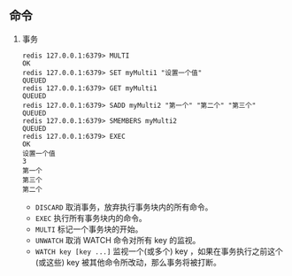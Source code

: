 ## 命令
1. 事务
   ```shell script
   redis 127.0.0.1:6379> MULTI
   OK
   redis 127.0.0.1:6379> SET myMulti1 "设置一个值"
   QUEUED
   redis 127.0.0.1:6379> GET myMulti1
   QUEUED
   redis 127.0.0.1:6379> SADD myMulti2 "第一个" "第二个" "第三个"
   QUEUED
   redis 127.0.0.1:6379> SMEMBERS myMulti2
   QUEUED
   redis 127.0.0.1:6379> EXEC
   OK
   设置一个值
   3
   第一个
   第三个
   第二个
   ```
   + `DISCARD`
   取消事务，放弃执行事务块内的所有命令。
   + `EXEC`
   执行所有事务块内的命令。
   + `MULTI`
   标记一个事务块的开始。
   + `UNWATCH`
   取消 WATCH 命令对所有 key 的监视。
   + `WATCH key [key ...]`
   监视一个(或多个) key ，如果在事务执行之前这个(或这些) key 被其他命令所改动，那么事务将被打断。
